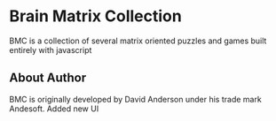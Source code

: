 # Brain Matrix Collection
BMC is a collection of several matrix oriented puzzles
and games built entirely with javascript

## About Author 
BMC is originally developed by David Anderson under his trade mark
Andesoft. 
Added new UI 
